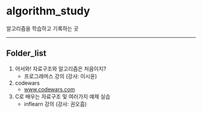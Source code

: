 # algorithm_study

알고리즘을 학습하고 기록하는 곳

---

## Folder_list

1. 어서와! 자료구조와 알고리즘은 처음이지?
    - 프로그래머스 강의 (강사: 이시윤)
2. codewars
    - www.codewars.com
3. C로 배우는 자료구조 및 여러가지 예제 실습
    - inflearn 강의 (강사: 권오흠)
